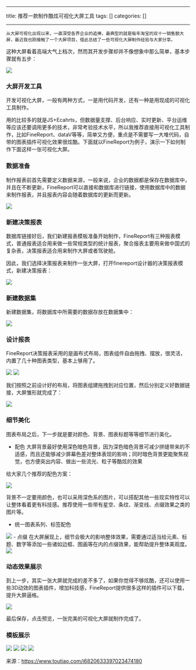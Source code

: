 
--- 
title:  推荐一款制作酷炫可视化大屏工具 
tags: []
categories: [] 

---
```
从大屏可视化出现以来，一直深受各界企业的追捧，最典型的就是每年淘宝的双十一销售额大屏，最近我也刚接触了一个大屏项目，借此总结了一些可视化大屏制作经验与大家分享。

```

这种大屏看着高端大气上档次，然而其开发步骤却并不像想象中那么简单，基本步骤就有五步：

<img src="https://img-blog.csdnimg.cn/img_convert/ab6f2c5e9802f3691f5cde39bac8f891.png">

### 大屏开发工具

开发可视化大屏，一般有两种方式，一是用代码开发，还有一种是用现成的可视化工具制作。

用的比较多的就是JS+Ecahrts，但数据量支撑、后台响应、实时更新、平台运维等应该还要调用更多的技术，非常考验技术水平，所以我推荐直接用可视化工具制作，比如FineReport、dataV等等，简单又方便，重点是不需要写一大堆代码，自带的图表插件可视化效果很炫酷。下面就以FineReport为例子，演示一下如何制作下面这样一张可视化大屏。

### 数据准备

制作报表前首先需要定义数据来源，一般来说，企业的数据都是保存在数据库中，并且在不断更新，FineReport可以直接和数据库进行链接，使用数据库中的数据来制作报表，并且报表内容会随着数据库的更新而更新。

<img src="https://img-blog.csdnimg.cn/img_convert/ce921720a78316617c0fe22c32ae863d.png">

### 新建决策报表

数据库链接好后，我们新建报表模板准备开始制作，FineReport有三种报表模式，普通报表适合用来做一些常规类型的统计报表，聚合报表主要用来做中国式的复杂表，决策报表适合用来制作大屏或者驾驶舱。

因此，我们选择决策报表来制作一张大屏，打开finereport设计器的决策报表模式，新建决策报表：

<img src="https://img-blog.csdnimg.cn/img_convert/e3d44da95ac0ce6e7af802ee4dab86ef.png">

### 新建数据集

新建数据集，将数据库中所需要的数据存放在数据集中：

<img src="https://img-blog.csdnimg.cn/img_convert/94993aeeaf49fbf733b286018bcb0e23.png">

### 设计报表

FineReport决策报表采用的是画布式布局，图表组件自由拖拽、摆放，很灵活，内置了几十种图表类型，基本上够用了。

<img src="https://img-blog.csdnimg.cn/img_convert/63e4c388c9c08fd389dd54b999979f95.gif">

<img src="https://img-blog.csdnimg.cn/img_convert/2fc6a705f153fa5e134ba782f27428c6.gif">

我们按照之前设计好的布局，将图表组建拖拽到对应位置，然后分别定义好数据链接，大屏雏形就完成了：

<img src="https://img-blog.csdnimg.cn/img_convert/3ee7a6614c11eb5fb4e6df284b068cf7.png">

### 细节美化

图表布局之后，下一步就是要对颜色、背景、图表标题等等细节进行美化。
- 配色
大屏背景最好使用深色暗色背景，因为深色暗色背景可减少拼缝带来的不适感，而且还能够减少屏幕色差对整体表现的影响；同时暗色背景更能聚焦视觉，也方便突出内容、做出一些流光、粒子等酷炫的效果

给大家几个推荐的配色方案：

<img src="https://img-blog.csdnimg.cn/img_convert/a3d3c8e64cdd6c9c0f6f9c9558578e2a.png">

背景不一定要用颜色，也可以采用深色系的图片，可以搭配其他一些现实特性可以让整体看着更有科技感。推荐使用一些带有星空、条纹、渐变线、点缀效果之类的图片等。
- 统一图表系列、标签配色
<img src="https://img-blog.csdnimg.cn/img_convert/92bfa0647ed726c7fe74aa142a7b3ff1.png">
- 点缀
在大屏展现上，细节会极大的影响整体效果，需要通过适当给元素、标题、数字等添加一些诸如边框、图画等在内的点缀效果，能帮助提升整体美观度。

<img src="https://img-blog.csdnimg.cn/img_convert/66f04a09808a18ddf7b365d129913b17.png">

### 动态效果展示

到上一步，其实一张大屏就完成的差不多了，如果你觉得不够炫酷，还可以使用一些3D动效的图表插件，增加科技感，FineReport提供很多这样的插件可以下载，提升大屏逼格。

<img src="https://img-blog.csdnimg.cn/img_convert/f12a2f2d8380eefa8c355ce6c44d7710.gif">

最后保存，点击预览，一张完美的可视化大屏就制作完成了。

### 模板展示

<img src="https://img-blog.csdnimg.cn/img_convert/13d1aa2ed3fea12732fc2c71893f2f31.gif">

<img src="https://img-blog.csdnimg.cn/img_convert/b8517a542086f0e0f580de6a7c24bb7a.gif">

<img src="https://img-blog.csdnimg.cn/img_convert/565ae0e39d54a67470e83471f1dce167.gif">

<img src="https://img-blog.csdnimg.cn/img_convert/b973254aef2ad05b2ad6f062907121cf.gif">

来源：https://www.toutiao.com/i6820633397023474180
